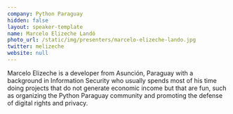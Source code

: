 ```yaml
---
company: Python Paraguay
hidden: false
layout: speaker-template
name: Marcelo Elizeche Landó
photo_url: /static/img/presenters/marcelo-elizeche-lando.jpg
twitter: melizeche
website: null
---
```


Marcelo Elizeche is a developer from Asunción, Paraguay with a background in Information Security who usually spends most of his time doing projects that do not generate economic income but that are fun, such as organizing the Python Paraguay community and promoting the defense of digital rights and privacy.
